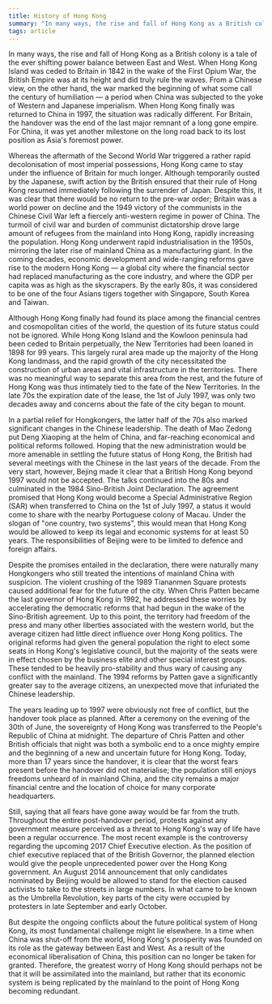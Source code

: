 ```yaml
---
title: History of Hong Kong
summary: "In many ways, the rise and fall of Hong Kong as a British colony is a tale of the ever shifting power balance between East and West. When Hong Kong Island was ceded to Britain in 1842 in the wake of the First Opium War, the British Empire was at its height and did truly rule the waves. From a Chinese view, on the other hand, the war marked the beginning of what some call the century of humiliation — a period when China was subjected to the yoke of Western and Japanese imperialism."
tags: article
---
```

In many ways, the rise and fall of Hong Kong as a British colony is a tale of the ever shifting power balance between East and West. When Hong Kong Island was ceded to Britain in 1842 in the wake of the First Opium War, the British Empire was at its height and did truly rule the waves. From a Chinese view, on the other hand, the war marked the beginning of what some call the century of humiliation — a period when China was subjected to the yoke of Western and Japanese imperialism. When Hong Kong finally was returned to China in 1997, the situation was radically different. For Britain, the handover was the end of the last major remnant of a long gone empire. For China, it was yet another milestone on the long road back to its lost position as Asia's foremost power.

Whereas the aftermath of the Second World War triggered a rather rapid decolonisation of most imperial possessions, Hong Kong came to stay under the influence of Britain for much longer. Although temporarily ousted by the Japanese, swift action by the British ensured that their rule of Hong Kong resumed immediately following the surrender of Japan. Despite this, it was clear that there would be no return to the pre-war order; Britain was a world power on decline and the 1949 victory of the communists in the Chinese Civil War left a fiercely anti-western regime in power of China. The turmoil of civil war and burden of communist dictatorship drove large amount of refugees from the mainland into Hong Kong, rapidly increasing the population. Hong Kong underwent rapid industrialisation in the 1950s, mirroring the later rise of mainland China as a manufacturing giant. In the coming decades, economic development and wide-ranging reforms gave rise to the modern Hong Kong — a global city where the financial sector had replaced manufacturing as the core industry, and where the GDP per capita was as high as the skyscrapers. By the early 80s, it was considered to be one of the four Asians tigers together with Singapore, South Korea and Taiwan.

Although Hong Kong finally had found its place among the financial centres and cosmopolitan cities of the world, the question of its future status could not be ignored. While Hong Kong Island and the Kowloon peninsula had been ceded to Britain perpetually, the New Territories had been loaned in 1898 for 99 years. This largely rural area made up the majority of the Hong Kong landmass, and the rapid growth of the city necessitated the construction of urban areas and vital infrastructure in the territories. There was no meaningful way to separate this area from the rest, and the future of Hong Kong was thus intimately tied to the fate of the New Territories. In the late 70s the expiration date of the lease, the 1st of July 1997, was only two decades away and concerns about the fate of the city began to mount.

In a partial relief for Hongkongers, the latter half of the 70s also marked significant changes in the Chinese leadership. The death of Mao Zedong put Deng Xiaoping at the helm of China, and far-reaching economical and political reforms followed. Hoping that the new administration would be more amenable in settling the future status of Hong Kong, the British had several meetings with the Chinese in the last years of the decade. From the very start, however, Bejing made it clear that a British Hong Kong beyond 1997 would not be accepted. The talks continued into the 80s and culminated in the 1984 Sino-British Joint Declaration. The agreement promised that Hong Kong would become a Special Administrative Region (SAR) when transferred to China on the 1st of July 1997, a status it would come to share with the nearby Portuguese colony of Macau. Under the slogan of "one country, two systems", this would mean that Hong Kong would be allowed to keep its legal and economic systems for at least 50 years. The responsibilities of Beijing were to be limited to defence and foreign affairs.

Despite the promises entailed in the declaration, there were naturally many Hongkongers who still treated the intentions of mainland China with suspicion. The violent crushing of the 1989 Tiananmen Square protests caused additional fear for the future of the city. When Chris Patten became the last governor of Hong Kong in 1992, he addressed these worries by accelerating the democratic reforms that had begun in the wake of the Sino-British agreement. Up to this point, the territory had freedom of the press and many other liberties associated with the western world, but the average citizen had little direct influence over Hong Kong politics. The original reforms had given the general population the right to elect some seats in Hong Kong's legislative council, but the majority of the seats were in effect chosen by the business elite and other special interest groups. These tended to be heavily pro-stability and thus wary of causing any conflict with the mainland. The 1994 reforms by Patten gave a significantly greater say to the average citizens, an unexpected move that infuriated the Chinese leadership.

The years leading up to 1997 were obviously not free of conflict, but the handover took place as planned. After a ceremony on the evening of the 30th of June, the sovereignty of Hong Kong was transferred to the People's Republic of China at midnight. The departure of Chris Patten and other British officials that night was both a symbolic end to a once mighty empire and the beginning of a new and uncertain future for Hong Kong. Today, more than 17 years since the handover, it is clear that the worst fears present before the handover did not materialise; the population still enjoys freedoms unheard of in mainland China, and the city remains a major financial centre and the location of choice for many corporate headquarters.

Still, saying that all fears have gone away would be far from the truth. Throughout the entire post-handover period, protests against any government measure perceived as a threat to Hong Kong's way of life have been a regular occurrence. The most recent example is the controversy regarding the upcoming 2017 Chief Executive election. As the position of chief executive replaced that of the British Governor, the planned election would give the people unprecedented power over the Hong Kong government. An August 2014 announcement that only candidates nominated by Beijing would be allowed to stand for the election caused activists to take to the streets in large numbers. In what came to be known as the Umbrella Revolution, key parts of the city were occupied by protesters in late September and early October.

But despite the ongoing conflicts about the future political system of Hong Kong, its most fundamental challenge might lie elsewhere. In a time when China was shut-off from the world, Hong Kong's prosperity was founded on its role as the gateway between East and West. As a result of the economical liberalisation of China, this position can no longer be taken for granted. Therefore, the greatest worry of Hong Kong should perhaps not be that it will be assimilated into the mainland, but rather that its economic system is being replicated by the mainland to the point of Hong Kong becoming redundant.
